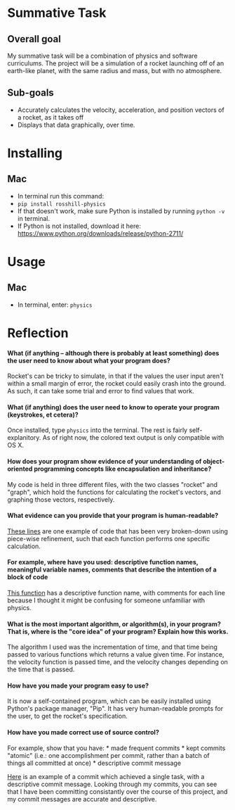 # Summative Task

## Overall goal

My summative task will be a combination of physics and software curriculums. The project will be a simulation of a rocket launching off of an earth-like planet, with the same radius and mass, but with no atmosphere.

## Sub-goals

* Accurately calculates the velocity, acceleration, and position vectors of a rocket, as it takes off
* Displays that data graphically, over time.

# Installing
## Mac
* In terminal run this command:
* `pip install rosshill-physics`
* If that doesn't work, make sure Python is installed by running `python -v` in terminal.
* If Python is not installed, download it here: https://www.python.org/downloads/release/python-2711/

# Usage
## Mac
* In terminal, enter: `physics`

# Reflection
####  What (if anything – although there is probably at least something) does the user need to know about what your program does?

Rocket's can be tricky to simulate, in that if the values the user input aren't within a small margin of error, the rocket could easily crash into the ground. As such, it can take some trial and error to find values that work.

####  What (if anything) does the user need to know to operate your program (keystrokes, et cetera)?

Once installed, type `physics` into the terminal. The rest is fairly self-explanitory. As of right now, the colored text output is only compatible with OS X.

####  How does your program show evidence of your understanding of object-oriented programming concepts like encapsulation and inheritance?

My code is held in three different files, with the two classes "rocket" and "graph", which hold the functions for calculating the rocket's vectors, and graphing those vectors, respectively.

####  What evidence can you provide that your program is human-readable?

[These lines](https://github.com/Rosshill98/summative-task/blob/master/physics/rocket.py#L25-L40) are one example of code that has been very broken-down using piece-wise refinement, such that each function performs one specific calculation.

####  For example, where have you used: descriptive function names, meaningful variable names, comments that describe the intention of a block of code

[This function](https://github.com/Rosshill98/summative-task/blob/master/physics/rocket.py#L29-L34) has a descriptive function name, with comments for each line because I thought it might be confusing for someone unfamiliar with physics.

####  What is the most important algorithm, or algorithm(s), in your program? That is, where is the "core idea" of your program? Explain how this works.

The algorithm I used was the incrementation of time, and that time being passed to various functions which returns a value given time. For instance, the velocity function is passed time, and the velocity changes depending on the time that is passed.

####  How have you made your program easy to use?

It is now a self-contained program, which can be easily installed using Python's package manager, "Pip". It has very human-readable prompts for the user, to get the rocket's specification.

####  How have you made correct use of source control?
For example, show that you have:
    * made frequent commits
    * kept commits "atomic" (i.e.: one accomplishment per commit, rather than a batch of things all committed at once)
    * descriptive commit message

[Here](b49969a536a1e328e351db1975b52147788c31e2) is an example of a commit which achieved a single task, with a descriptive commit message. Looking through my commits, you can see that I have been committing consistantly over the course of this project, and my commit messages are accurate and descriptive.
